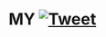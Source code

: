 # MY [![Tweet](https://img.shields.io/twitter/url/http/shields.io.svg?style=social)](https://twitter.com/intent/tweet?text=Add%20security%20to%20any%20application%20with%20Virgil%20Security%20.NET/C#%20SDK&url=https://virgilsecurity.com&via=dstu4145&hashtags=security,developers)


